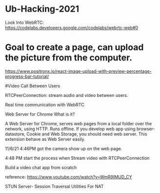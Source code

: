 # Ub-Hacking-2021

Look Into WebRTC:
https://codelabs.developers.google.com/codelabs/webrtc-web#0


# Goal to create a page, can upload the picture from the computer.

https://www.positronx.io/react-image-upload-with-preview-percentage-progress-bar-tutorial/

#Video Call Between Users

RTCPeerConnection: stream audio and video between users.



Real time communication with WebRTC

Web Server for Chrome What is it?

A Web Server for Chrome, serves web pages from a local folder over the network, using HTTP. Runs offline. If you develop web app using browser-datastore, Cookie and Web Storage, you should need web server. This extension behave as Web Server easily.


11/6/21 4:46PM got the camera show up on the web page.

4:48 PM start the process when Stream video with RTCPeerConnection


Build a video chat app from scratch

reference:
https://www.youtube.com/watch?v=WmR9IMUD_CY

STUN Server- Session Traversal Utilities For NAT
